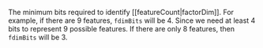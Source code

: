 The minimum bits required to identify [[featureCount|factorDim]]. For example, if there are 9 features, `fdimBits` will be 4. Since we need at least 4 bits to represent 9 possible features. If there are only 8 features, then `fdimBits` will be 3.